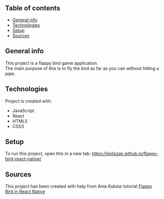 <h1 align="right"Flappy Bird in React Native</h1><br>

## Table of contents
* [General info](#general-info)
* [Technologies](#technologies)
* [Setup](#setup)
* [Sources](#sources)

## General info
This project is a flappy bird game application.  
The main purpose of this is to fly the bird as far as you can without hitting a pipe.  
	
## Technologies
Project is created with:
* JavaScript
* React
* HTML5
* CSS3  

## Setup
To run this project, open this in a new tab: <a href="https://kpilszak.github.io/flappy-bird-react-native/">https://kpilszak.github.io/flappy-bird-react-native/</a>

## Sources
This project has been created with help from Ania Kubów tutorial <a href="https://www.youtube.com/watch?v=dhpjjAxKbHE">Flappy Bird in React Native  
